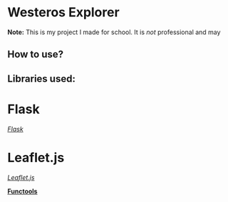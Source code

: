 # Westeros Explorer

**Note:** This is my project I made for school. It is *not* professional and may

## How to use?

## Libraries used:

# Flask
[*Flask*](https://flask.palletsprojects.com/en/stable/)

# Leaflet.js
[*Leaflet.js*](https://leafletjs.com/reference.html)

[**Functools**](https://docs.python.org/3/library/functools.html)